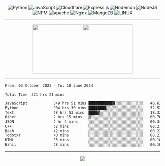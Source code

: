 <div align="center">
  
![Python](https://img.shields.io/badge/python-3670A0?style=for-the-badge&logo=python&logoColor=ffdd54) ![JavaScript](https://img.shields.io/badge/javascript-%23323330.svg?style=for-the-badge&logo=javascript&logoColor=%23F7DF1E) ![Cloudflare](https://img.shields.io/badge/Cloudflare-F38020?style=for-the-badge&logo=Cloudflare&logoColor=white) ![Express.js](https://img.shields.io/badge/express.js-%23404d59.svg?style=for-the-badge&logo=express&logoColor=%2361DAFB) ![Nodemon](https://img.shields.io/badge/NODEMON-%23323330.svg?style=for-the-badge&logo=nodemon&logoColor=%BBDEAD) ![NodeJS](https://img.shields.io/badge/node.js-6DA55F?style=for-the-badge&logo=node.js&logoColor=white) ![NPM](https://img.shields.io/badge/NPM-%23CB3837.svg?style=for-the-badge&logo=npm&logoColor=white) ![Apache](https://img.shields.io/badge/apache-%23D42029.svg?style=for-the-badge&logo=apache&logoColor=white) ![Nginx](https://img.shields.io/badge/nginx-%23009639.svg?style=for-the-badge&logo=nginx&logoColor=white) ![MongoDB](https://img.shields.io/badge/MongoDB-%234ea94b.svg?style=for-the-badge&logo=mongodb&logoColor=white) ![LINUX](https://img.shields.io/badge/Linux-FCC624?style=for-the-badge&logo=linux&logoColor=black)

---


<img src="https://github-readme-streak-stats.herokuapp.com/?user=anotherrandomonline&theme=react" height="160"/>
  
<img src="https://github-readme-stats.vercel.app/api?username=anotherrandomonline&show_icons=true&include_all_commits=true&theme=react" height="160"/>
</div>

---

<!--START_SECTION:waka-->

```txt
From: 03 October 2023 - To: 10 June 2024

Total Time: 321 hrs 21 mins

JavaScript            149 hrs 51 mins ███████████▓░░░░░░░░░░░░░   46.63 %
Python                104 hrs 30 mins ████████░░░░░░░░░░░░░░░░░   32.52 %
Text                  58 hrs 53 mins  ████▓░░░░░░░░░░░░░░░░░░░░   18.33 %
Other                 2 hrs 15 mins   ▒░░░░░░░░░░░░░░░░░░░░░░░░   00.70 %
JSON                  1 hr 4 mins     ░░░░░░░░░░░░░░░░░░░░░░░░░   00.34 %
C++                   52 mins         ░░░░░░░░░░░░░░░░░░░░░░░░░   00.27 %
Bash                  42 mins         ░░░░░░░░░░░░░░░░░░░░░░░░░   00.22 %
Todotxt               40 mins         ░░░░░░░░░░░░░░░░░░░░░░░░░   00.21 %
HTML                  35 mins         ░░░░░░░░░░░░░░░░░░░░░░░░░   00.18 %
Ezhil                 18 mins         ░░░░░░░░░░░░░░░░░░░░░░░░░   00.10 %
```

<!--END_SECTION:waka-->

---

<div align="center">
  
![](https://github-profile-trophy.vercel.app/?username=anotherrandomonline&theme=darkhub&no-frame=true&no-bg=true&margin-w=4)

</div>
